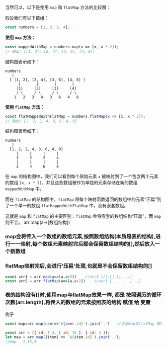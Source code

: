 当然可以，以下是使用 `map` 和 `flatMap` 方法的比较图：

假设我们有以下数组：

```javascript
const numbers = [1, 2, 3, 4];
```

**使用 `map` 方法：**

```javascript
const mappedWithMap = numbers.map(x => [x, x * 2]);
// 输出: [[1, 2], [2, 4], [3, 6], [4, 8]]
```

结构图表示如下：

```
numbers
   |
  [ [1, 2], [2, 4], [3, 6], [4, 8] ]
      |       |       |       |
     [1]     [2]     [3]     [4]
     / \     / \     / \     / \
    1   2   2   4   3   6   4   8
```

**使用 `flatMap` 方法：**

```javascript
const flatMappedWithFlatMap = numbers.flatMap(x => [x, x * 2]);
// 输出: [1, 2, 2, 4, 3, 6, 4, 8]
```

结构图表示如下：

```
numbers
   |
  [1, 2, 2, 4, 3, 6, 4, 8]
     |     |     |     |
     1     2     2     4
     |     |     |     |
     2     4     6     8
```

在 `map` 的结构图中，我们可以看到每个原始元素 `x` 被映射到了一个包含两个元素的数组 `[x, x * 2]`，并且这些数组被作为单独的元素存储在新的数组 `mappedWithMap` 中。

而在 `flatMap` 的结构图中，`flatMap` 将每个映射函数返回的数组中的元素“压扁”到了一个单一的数组 `flatMappedWithFlatMap` 中，没有嵌套数组。

这就是 `map` 和 `flatMap` 的主要区别：`flatMap` 会将嵌套的数组结构“压扁”，而 `map` 则不会。
                                                                                arr.map(a=>[数组结构])
### map会将传入一个数组的数组元素,按照数组结构(本质是表的结构),进行一一映射,每个数组元素映射完后都会保留数组结构的[],然后放入一个新数组
### flatMap映射完后,会进行'压扁'处理,也就是不会保留数组结构的[]


```javascript
const arr1 = arr.map(a=>[a,a+2])    //arr1 [[],[],[],...]
const arr2 = arr.flatMap(a=>[a,a+2])    //arr1 [  ,  ,  ,...]
```

### 表的结构没有[]时,使用map与flatMap效果一样, 都是 按照遍历的循环次数(arr.length),将传入的数组的元素按照表的结构 赋值 给 变量

例子
```javascript                                       
const map=arr.map(user=>`${user.id}`).join(',')   //这里map与flatMap 都行  id1,id2,id3,id4,...  按照遍历的循环次数(arr.length),将传入的数组的元素按照表的结构 赋值 给 变量

const arr = [{ id: 1 }, { id: 15 }, { id: 4 }];
let map = arr.map((item) => `${item.id}`).join(',');
//map   1,15,4
```
